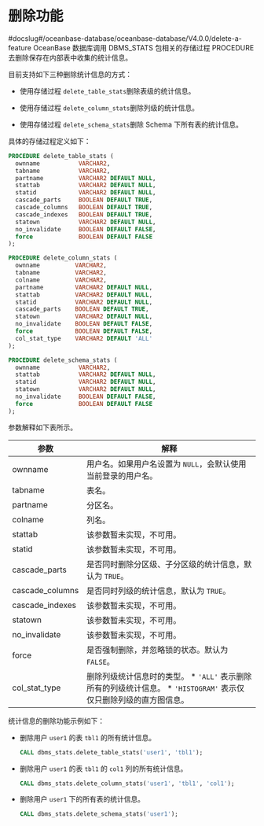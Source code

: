 删除功能 
=========================
#docslug#/oceanbase-database/oceanbase-database/V4.0.0/delete-a-feature
OceanBase 数据库调用 DBMS_STATS 包相关的存储过程 PROCEDURE 去删除保存在内部表中收集的统计信息。

目前支持如下三种删除统计信息的方式：

* 使用存储过程 `delete_table_stats`删除表级的统计信息。

  

* 使用存储过程 `delete_column_stats`删除列级的统计信息。

  

* 使用存储过程 `delete_schema_stats`删除 Schema 下所有表的统计信息。

  




具体的存储过程定义如下：

```sql
PROCEDURE delete_table_stats (
  ownname           VARCHAR2,
  tabname           VARCHAR2,
  partname          VARCHAR2 DEFAULT NULL,
  stattab           VARCHAR2 DEFAULT NULL,
  statid            VARCHAR2 DEFAULT NULL,
  cascade_parts     BOOLEAN DEFAULT TRUE,
  cascade_columns   BOOLEAN DEFAULT TRUE,
  cascade_indexes   BOOLEAN DEFAULT TRUE,
  statown           VARCHAR2 DEFAULT NULL,
  no_invalidate     BOOLEAN DEFAULT FALSE,
  force             BOOLEAN DEFAULT FALSE
);

PROCEDURE delete_column_stats (
  ownname          VARCHAR2,
  tabname          VARCHAR2,
  colname          VARCHAR2,
  partname         VARCHAR2 DEFAULT NULL,
  stattab          VARCHAR2 DEFAULT NULL,
  statid           VARCHAR2 DEFAULT NULL,
  cascade_parts    BOOLEAN DEFAULT TRUE,
  statown          VARCHAR2 DEFAULT NULL,
  no_invalidate    BOOLEAN DEFAULT FALSE,
  force            BOOLEAN DEFAULT FALSE,
  col_stat_type    VARCHAR2 DEFAULT 'ALL'
);

PROCEDURE delete_schema_stats (
  ownname           VARCHAR2,
  stattab           VARCHAR2 DEFAULT NULL,
  statid            VARCHAR2 DEFAULT NULL,
  statown           VARCHAR2 DEFAULT NULL,
  no_invalidate     BOOLEAN DEFAULT FALSE,
  force             BOOLEAN DEFAULT FALSE
);
```



参数解释如下表所示。


|       参数        |                                                                                       解释                                                                                        |
|-----------------|---------------------------------------------------------------------------------------------------------------------------------------------------------------------------------|
| ownname         | 用户名。如果用户名设置为 `NULL`，会默认使用当前登录的用户名。                                                                                                                                              |
| tabname         | 表名。                                                                                                                                                                             |
| partname        | 分区名。                                                                                                                                                                            |
| colname         | 列名。                                                                                                                                                                             |
| stattab         | 该参数暂未实现，不可用。                                                                                                                                                                    |
| statid          | 该参数暂未实现，不可用。                                                                                                                                                                    |
| cascade_parts   | 是否同时删除分区级、子分区级的统计信息，默认为 `TRUE`。                                                                                                                                                 |
| cascade_columns | 是否同时列级的统计信息，默认为 `TRUE`。                                                                                                                                                         |
| cascade_indexes | 该参数暂未实现，不可用。                                                                                                                                                                    |
| statown         | 该参数暂未实现，不可用。                                                                                                                                                                    |
| no_invalidate   | 该参数暂未实现，不可用。                                                                                                                                                                    |
| force           | 是否强制删除，并忽略锁的状态。默认为 `FALSE`。                                                                                                                                                     |
| col_stat_type   | 删除列级统计信息时的类型。 * `'ALL'` 表示删除所有的列级统计信息。   * `'HISTOGRAM'` 表示仅仅只删除列级的直方图信息。    |



统计信息的删除功能示例如下：

* 删除用户 `user1` 的表 `tbl1` 的所有统计信息。

  ```sql
  CALL dbms_stats.delete_table_stats('user1', 'tbl1');
  ```

  

* 删除用户 `user1` 的表 `tbl1` 的 `col1` 列的所有统计信息。

  ```sql
  CALL dbms_stats.delete_column_stats('user1', 'tbl1', 'col1');
  ```

  

* 删除用户 `user1` 下的所有表的统计信息。

  ```sql
  CALL dbms_stats.delete_schema_stats('user1');
  ```

  



